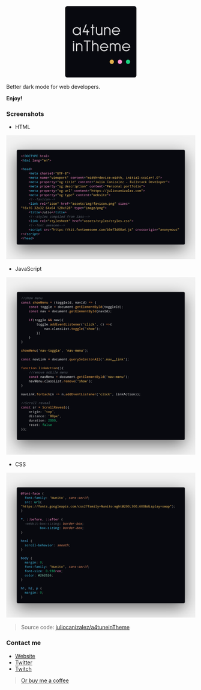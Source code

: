 <img src="https://raw.githubusercontent.com/ProjectsbyJulio/a4tuneintheme-resources/main/VsCodeExt.png" style="display:block; margin: 1rem auto; width:190px;">

Better dark mode for web developers.

**Enjoy!**

### Screenshots
* HTML


![Screenshot1](https://raw.githubusercontent.com/ProjectsbyJulio/a4tuneintheme-resources/main/screenshot1.png)

* JavaScript

![Screenshot2](https://raw.githubusercontent.com/ProjectsbyJulio/a4tuneintheme-resources/main/screenshot2.png)

* CSS

![Screenshot3](https://raw.githubusercontent.com/ProjectsbyJulio/a4tuneintheme-resources/main/screenshot3.png)

> Source code: [juliocanizalez/a4tuneinTheme](https://github.com/juliocanizalez/a4tuneintheme)

### Contact me
* [Website](https://juliocanizalez.com)
* [Twitter](https://www.twitter.com/julioecanizalez)
* [Twitch](https://www.twitch.tv/a4tuneinlies)

> [Or buy me a coffee](https://www.paypal.com/paypalme/juliocani)
